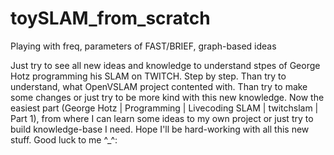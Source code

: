 # toySLAM_from_scratch
Playing with freq, parameters of FAST/BRIEF, graph-based ideas

Just try to see all new ideas and knowledge to understand stpes of George Hotz programming his SLAM on TWITCH. Step by step.
Than try to understand, what OpenVSLAM project contented with. Than try to make some changes or just try to be more kind with this new knowledge.
Now the easiest part (George Hotz | Programming | Livecoding SLAM | twitchslam | Part 1), 
from where I can learn some ideas to my own project or just try to build knowledge-base I need. Hope I'll be hard-working with all this new stuff. Good luck to me ^_^:
